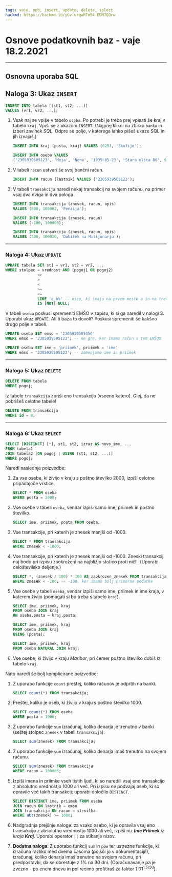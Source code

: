 ```yaml
---
tags: vaje, opb, insert, update, delete, select
hackmd: https://hackmd.io/yGv-urqwRTm54-EDM7QQrw
---
```

# Osnove podatkovnih baz - vaje 18.2.2021

---

## Osnovna uporaba SQL

## Naloga 3: Ukaz `INSERT`

```sql
INSERT INTO tabela [(st1, st2, ...)]
VALUES (vr1, vr2, ...);
```

1. Vsak naj se vpiše v tabelo `oseba`. Po potrebi je treba prej vpisati še kraj v tabelo `kraj`. Vpiši se z ukazom `INSERT`. (Najprej klikni na zbirko `banka` in izberi zavihek *SQL*. Odpre se polje, v katerega lahko pišeš ukaze SQL in jih izvajaš.)

   ```sql
   INSERT INTO kraj (posta, kraj) VALUES (6281, 'Škofije');
   
   INSERT INTO oseba VALUES
   ('2305939505123', 'Moja', 'Nona', '1939-05-23', 'Stara ulica 80', 6281);
   ```
      
2. V tabeli `racun` ustvari še svoj bančni račun.

   ```sql
   INSERT INTO racun (lastnik) VALUES ('2305939505123');
   ```

3. V tabeli `transakcija` naredi nekaj transakcij na svojem računu, na primer vsaj dva dviga in dva pologa.

   ```sql
   INSERT INTO transakcija (znesek, racun, opis)
   VALUES (800, 100002, 'Penzija');
   
   INSERT INTO transakcija (znesek, racun)
   VALUES (-100, 100006);
   
   INSERT INTO transakcija (znesek, racun, opis)
   VALUES (300, 100010, 'Dobitek na Milijonarju');
   ```

---

### Naloga 4: Ukaz `UPDATE`

```sql
UPDATE tabela SET st1 = vr1, st2 = vr2, ...
WHERE stolpec = vrednost AND (pogoj1 OR pogoj2)
              <>
              >
              <
              >=
              <=
              LIKE 'a_b%' -- nize, ki imajo na prvem mestu a in na tretjem mestu b
              IS [NOT] NULL;
```

V tabeli `oseba` poskusi spremeniti EMŠO v zapisu, ki si ga naredil v nalogi 3. Uporabi ukaz `UPDATE`. Ali ti baza to dovoli? Poskusi spremeniti še kakšno drugo polje v tabeli.

```sql
UPDATE oseba SET emso = '2305939505456'
WHERE emso = '2305939505123'; -- ne gre, ker imamo račun s tem EMŠOm

UPDATE oseba SET ime = 'priimek', priimek = 'ime'
WHERE emso = '2305939505123'; -- zamenjamo ime in priimek
```

---

### Naloga 5: Ukaz `DELETE`

```sql
DELETE FROM tabela
WHERE pogoj;
```

Iz tabele `transakcija` zbriši eno transakcijo (vseeno katero).
Glej, da ne pobrišeš celotne tabele!

```sql
DELETE FROM transakcija
WHERE id = 8;
```

---

### Naloga 6: Ukaz `SELECT`

```sql
SELECT [DISTINCT] [*], st1, st2, izraz AS novo_ime, ...
FROM tabela1
JOIN tabela2 [ON pogoj | USING (st1, st2, ...)]
WHERE pogoj;
```

Naredi naslednje poizvedbe:

1. Za vse osebe, ki živijo v kraju s poštno številko 2000, izpiši celotne pripadajoče vrstice.

   ```sql
   SELECT * FROM oseba
   WHERE posta = 2000;
   ```

2. Vse osebe v tabeli `oseba`, vendar izpiši samo ime, priimek in poštno številko.

   ```sql
   SELECT ime, priimek, posta FROM oseba;
   ```

3. Vse transakcije, pri katerih je znesek manjši od -1000.

   ```sql
   SELECT * FROM transakcija
   WHERE znesek < -1000;
   ```

4. Vse transakcije, pri katerih je znesek manjši od -1000. Zneski transakcij naj bodo pri izpisu zaokroženi na najbližjo stotico proti ničli. (Uporabi celoštevilsko deljenje.)

   ```sql
   SELECT *, (znesek / 100) * 100 AS zaokrozen_znesek FROM transakcija
   WHERE znesek < -100; -- -100, ker imamo bolj primerne podatke
   ```

5. Vse osebe v tabeli `oseba`, vendar izpiši samo ime, priimek in ime kraja, v katerem živijo (pomagati si bo treba s tabelo `kraj`).

   ```sql
   SELECT ime, priimek, kraj
   FROM oseba JOIN kraj
   ON oseba.posta = kraj.posta;
   
   SELECT ime, priimek, kraj
   FROM oseba JOIN kraj
   USING (posta);
   
   SELECT ime, priimek, kraj
   FROM oseba NATURAL JOIN kraj;
   ```

6. Vse osebe, ki živijo v kraju *Maribor*, pri čemer poštno številko dobiš iz tabele `kraj`.

Nato naredi še bolj komplicirane poizvedbe:

1. Z uporabo funkcije `count` preštej, koliko računov je odprtih na banki.

   ```sql
   SELECT count(*) FROM transakcija;
   ```

2. Preštej, koliko je oseb, ki živijo v kraju s poštno številko 1000.

   ```sql
   SELECT count(*) FROM oseba
   WHERE posta = 1000;
   ```

3. Z uporabo funkcije `sum` izračunaj, koliko denarja je trenutno v banki (seštej stolpec `znesek` v tabeli `transakcija`).

    ```sql
    SELECT sum(znesek) FROM transakcija;
    ```
    
4. Z uporabo funkcije `sum` izračunaj, koliko denarja imaš trenutno na svojem računu.

    ```sql
    SELECT sum(znesek) FROM transakcija
    WHERE racun = 100005;
    ```

5. Izpiši imena in priimke vseh tistih ljudi, ki so naredili vsaj eno transakcijo z absolutno vrednostjo 1000 ali več. Pri izpisu ne podvajaj oseb, ki so opravile več takih transakcij; uporabi določilo `DISTINCT`.

   ```sql
   SELECT DISTINCT ime, priimek FROM oseba
   JOIN racun ON lastnik = emso
   JOIN transakcija ON racun = stevilka
   WHERE abs(znesek) >= 1000;
   ```

6. Nadgradnja prejšnje naloge: za vsako osebo, ki je opravila vsaj eno transakcijo z absolutno vrednostjo 1000 ali več, izpiši niz *__Ime Priimek__ iz kraja __Kraj__*. Uporabi operator `||` za stikanje nizov.

7. **Dodatna naloga**:  Z uporabo funkcij `sum` in `pow` ter ustrezne funkcije, ki izračuna razliko med dvema časoma (poišči jo v dokumentaciji!), izračunaj, koliko denarja imaš trenutno na svojem računu, pri predpostavki, da se obrestuje z 1% na 30 dni. (Obračunavanje pa je zvezno - po enem dnevu in pol recimo profitiraš za faktor 1.01<sup>1.5/30</sup>).
